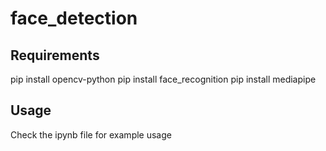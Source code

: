 # face_detection

## Requirements
pip install opencv-python
pip install face_recognition
pip install mediapipe

## Usage
Check the ipynb file for example usage
